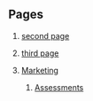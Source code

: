 ## Pages

1. [second page](/second-page.html)
2. [third page](/third-page.html)


3. [Marketing](/marketing/smarti-overview.html)
    1. [Assessments](/assessment/assessment-home.html)


